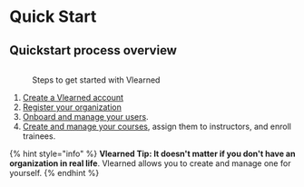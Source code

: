 # Quick Start

## Quickstart process overview

<figure><img src="../../.gitbook/assets/2-Sign up.png" alt=""><figcaption><p>Steps to get started with Vlearned</p></figcaption></figure>

1. [Create a Vlearned account](create-a-vlearned-account.md#sign-up)
2. [Register your organization](create-a-vlearned-account.md#create-organization-and-profile)
3. [Onboard and manage your users](../../vlearned-administrative-module/manage-your-organization/onboard-and-manage-your-users.md).
4. [Create and manage your courses](../../vlearned-administrative-module/create-and-manage-your-courses/), assign them to instructors, and enroll trainees.

{% hint style="info" %}
**Vlearned Tip: It doesn't matter if you don't have an organization in real life**. Vlearned allows you to create and manage one for yourself.
{% endhint %}

